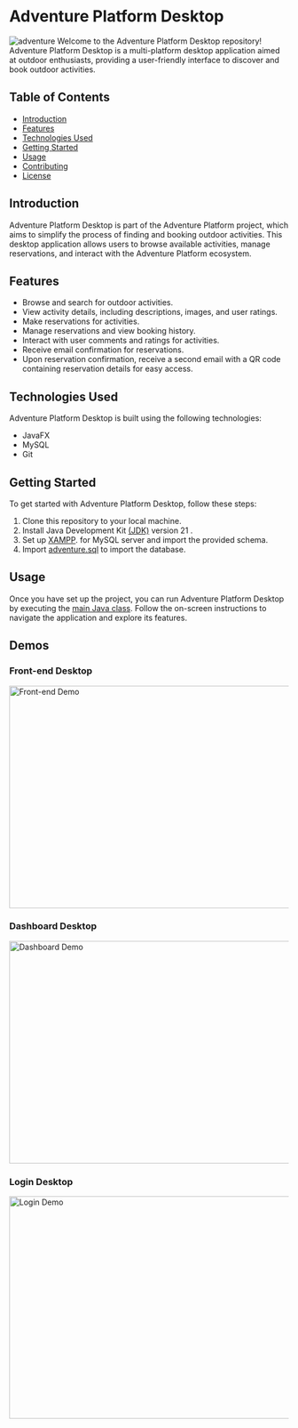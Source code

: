 # Adventure Platform Desktop
![adventure](https://github.com/mannai-omar/adventure-desktop/assets/73422595/5bbfa3dc-00c8-4bab-b983-012988486ebc)
Welcome to the Adventure Platform Desktop repository! Adventure Platform Desktop is a multi-platform desktop application aimed at outdoor enthusiasts, providing a user-friendly interface to discover and book outdoor activities.

## Table of Contents

- [Introduction](#introduction)
- [Features](#features)
- [Technologies Used](#technologies-used)
- [Getting Started](#getting-started)
- [Usage](#usage)
- [Contributing](#contributing)
- [License](#license)

## Introduction

Adventure Platform Desktop is part of the Adventure Platform project, which aims to simplify the process of finding and booking outdoor activities. This desktop application allows users to browse available activities, manage reservations, and interact with the Adventure Platform ecosystem.

## Features

- Browse and search for outdoor activities.
- View activity details, including descriptions, images, and user ratings.
- Make reservations for activities.
- Manage reservations and view booking history.
- Interact with user comments and ratings for activities.
- Receive email confirmation for reservations.
- Upon reservation confirmation, receive a second email with a QR code containing reservation details for easy access.

## Technologies Used

Adventure Platform Desktop is built using the following technologies:

- JavaFX
- MySQL
- Git

## Getting Started

To get started with Adventure Platform Desktop, follow these steps:

1. Clone this repository to your local machine.
2. Install Java Development Kit [(JDK)](https://www.oracle.com/java/technologies/downloads/#java21) version 21 .
3. Set up [XAMPP](https://www.apachefriends.org/index.html). for MySQL server and import the provided schema.
4. Import [adventure.sql](https://github.com/mannai-omar/adventure-desktop/blob/main/src/adventure.sql) to import the database.

## Usage

Once you have set up the project, you can run Adventure Platform Desktop by executing the [main Java class](https://github.com/mannai-omar/adventure-desktop/blob/main/src/main/java/test/Main.java). Follow the on-screen instructions to navigate the application and explore its features.

## Demos

### Front-end Desktop
<img src="https://github.com/mannai-omar/adventure-desktop/assets/73422595/3406cd37-ffdd-403c-b314-0f25b25e1938" alt="Front-end Demo" width="600" height="400">

### Dashboard Desktop
<img src="https://github.com/mannai-omar/adventure-desktop/assets/73422595/87473e55-51dd-43ec-82f1-43a49eae2dd5" alt="Dashboard Demo" width="600" height="400">

### Login Desktop
<img src="https://github.com/mannai-omar/adventure-desktop/assets/73422595/1bc77cb5-5257-49c7-9ebc-20ba97379ff3" alt="Login Demo" width="600" height="400">



